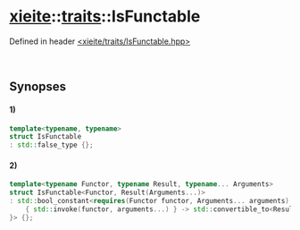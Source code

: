 # [xieite](../xieite.md)\:\:[traits](../traits.md)\:\:IsFunctable
Defined in header [<xieite/traits/IsFunctable.hpp>](../../include/xieite/traits/IsFunctable.hpp)

&nbsp;

## Synopses
#### 1)
```cpp
template<typename, typename>
struct IsFunctable
: std::false_type {};
```
#### 2)
```cpp
template<typename Functor, typename Result, typename... Arguments>
struct IsFunctable<Functor, Result(Arguments...)>
: std::bool_constant<requires(Functor functor, Arguments... arguments) {
    { std::invoke(functor, arguments...) } -> std::convertible_to<Result>;
}> {};
```

